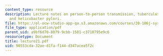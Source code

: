 ```yaml
---
content_type: resource
description: Lecture notes on person-to-person transmission, tuberculosis, influenza,
  and helicobacter pylori.
file: https://ol-ocw-studio-app-qa.s3.amazonaws.com/courses/20-106j-systems-microbiology-fall-2006/90553cda32aed1faf144d347acea5f2c_lecture21.pdf
file_type: application/pdf
parent_uid: a9bf6d70-8079-9cbb-1501-c3710795e9c6
resourcetype: Document
title: lecture21.pdf
uid: 90553cda-32ae-d1fa-f144-d347acea5f2c
---
```

